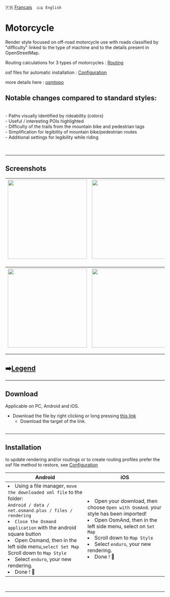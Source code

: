🇫🇷 [Français](README.md)&emsp;`🇬🇧 English`

# Motorcycle
Render style focused on off-road motorcycle use with roads classified by "difficulty" linked to the type of machine and to the details present in OpenStreetMap.

Routing calculations for 3 types of motorcycles  :  [Routing](https://github.com/OsmAnd-Rendering/Motorcycle/tree/routing)

osf files for automatic installation : [Configuration](https://github.com/OsmAnd-Rendering/Motorcycle/tree/configuration)

more details here : [osmtopo](https://osmtopo.blogspot.com/2021/02/style-pour-osmand.html)

## Notable changes compared to standard styles:
<br>
- Paths visually identified by rideability (colors)<br>
- Useful / interesting POIs highlighted<br>
- Difficulty of the trails from the mountain bike and pedestrian tags<br>
- Simplification for legibility of mountain bike/pedestrian routes<br>
- Additional settings for legibility while riding<br>
<br><br>

---

## Screenshots<br>

| <img src="https://1.bp.blogspot.com/-80KFHZxn-x0/YHhVVHgiDqI/AAAAAAAAEgw/MLuJSVUiiOQsHM9bJUrFQRJCdPtF02YmgCLcBGAsYHQ/s0/millau_cricri_50_1km.jpg" width="250" /> | <img src="https://1.bp.blogspot.com/-cEhzfD_lhDM/YHhTZ3UGs9I/AAAAAAAAEgo/C6xCHkJYfHg21bxSQ9YYdhXif-gmv-v5ACLcBGAsYHQ/s0/millau_cricri_50_2km.jpg" width="250" /> | <img src="https://1.bp.blogspot.com/-exeX47jqhkE/YHl78COV4-I/AAAAAAAAEhQ/I3XvrOUpvmkKBi8QpOHZ5aZRpA1k255AQCLcBGAsYHQ/s0/balisages.jpg" width="250" /> |
| :-------------: | :-------------: | :-------------: |

### 
| <img src="https://1.bp.blogspot.com/-4PDQS4TdN0U/YJzl-K4DbjI/AAAAAAAAEi0/tXv0eyXuGEMS93m2lxKqQqMrqMsf9busgCLcBGAsYHQ/w296-h640/PT%255B1%255D.jpg" width="250" /> | <img src="https://1.bp.blogspot.com/-VDzxurdpIiI/YJzjwUlMM4I/AAAAAAAAEik/uZcepPSb630Fe-n55IIBL5TmeJz4ZSsfACLcBGAsYHQ/w296-h640/GT_sec%255B1%255D.jpg" width="250" /> | <img src="https://1.bp.blogspot.com/-2jO-scaZT8k/YJzinm1gWHI/AAAAAAAAEic/7Qe9Xhfd9mIbINux-c_4Gw7iRT5DH4ugwCLcBGAsYHQ/w296-h640/GT%255B1%255D.jpg" width="250" /> |
| :-------------: | :-------------: | :-------------: |

---
## ➡️[Legend](Legend.md)
---

## Download
Applicable on PC, Android and iOS.

- Download the file by right clicking or long pressing [this link](https://github.com/OsmAnd-Rendering/Motorcycle/blob/main/enduro.render.xml)
    - Download the target of the link.<br><br>


---

## Installation
to update rendering and/or routings or to create routing profiles prefer the osf file method to restore, see [Configuration](https://github.com/OsmAnd-Rendering/Motorcycle/tree/configuration)

<table>
    <thead>
    <tr>
        <th>Android</th>
        <th>iOS</th>
    </tr>
    </thead>
    <tbody>
    <tr>
        <td width="50%"><li> Using a file manager, <code>move the downloaded xml file</code> to the folder:<br><code>Android / data / net.osmand.plus / files / rendering</code><br><li>  <code>Close the Osmand application</code> with the android square button<br><li> Open Osmand, then in the left side menu,<code>select Set Map</code><br<li> Scroll down to <code>Map Style</code><br> <li> Select  <code>enduro</code>, your new rendering.<br><li> Done ! 🎉</td>
        <td><li> Open your download, then choose <code>Open with OsmAnd</code>. your style has been imported!<br><li> Open OsmAnd, then in the left side menu, select on <code>Set Map</code><br><li> Scroll down to <code>Map Style</code><br><li> Select <code>enduro</code>, your new rendering.<br><li> Done ! 🎉</td>
    </tr>
    <tbody>
</table>

<br>

---

